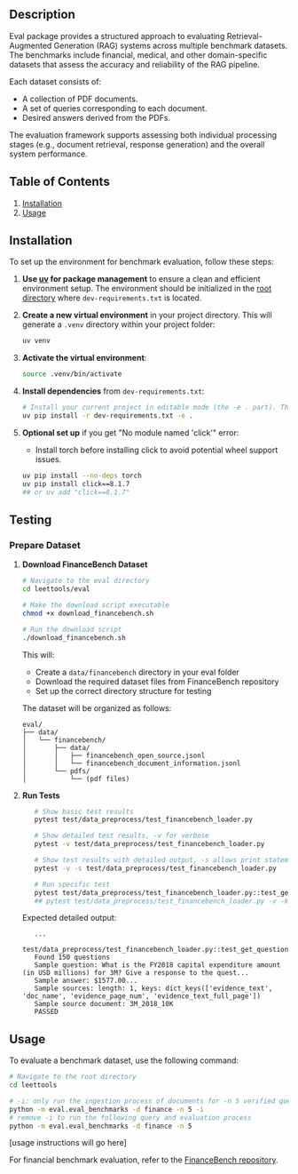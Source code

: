 ## Description
Eval package provides a structured approach to evaluating Retrieval-Augmented Generation (RAG) systems across multiple benchmark datasets. The benchmarks include financial, medical, and other domain-specific datasets that assess the accuracy and reliability of the RAG pipeline.

Each dataset consists of:
- A collection of PDF documents.
- A set of queries corresponding to each document.
- Desired answers derived from the PDFs.

The evaluation framework supports assessing both individual processing stages (e.g., document retrieval, response generation) and the overall system performance.

## Table of Contents
1. [Installation](#installation)
2. [Usage](#usage)

## Installation
To set up the environment for benchmark evaluation, follow these steps:

1. **Use [uv](https://github.com/astral-sh/uv) for package management** to ensure a clean and efficient environment setup. The environment should be initialized in the [root directory](../) where `dev-requirements.txt` is located.

2. **Create a new virtual environment** in your project directory. This will generate a `.venv` directory within your project folder:
   ```bash
   uv venv
   ```

3. **Activate the virtual environment**:
   ```bash
   source .venv/bin/activate
   ```

4. **Install dependencies** from `dev-requirements.txt`:
   ```bash
   # Install your current project in editable mode (the -e . part). The . refers to the current directory and will make Python treat your project as an installed package
   uv pip install -r dev-requirements.txt -e .
   ```

5. **Optional set up** if you get "No module named 'click'" error:


   - Install torch before installing click to avoid potential wheel support issues.

   ```bash
   uv pip install --no-deps torch
   uv pip install click==8.1.7
   ## or uv add "click==8.1.7"
   ```

## Testing
### Prepare Dataset
1. **Download FinanceBench Dataset**
   ```bash
   # Navigate to the eval directory
   cd leettools/eval
   
   # Make the download script executable
   chmod +x download_financebench.sh
   
   # Run the download script
   ./download_financebench.sh
   ```
   This will:
   - Create a `data/financebench` directory in your eval folder
   - Download the required dataset files from FinanceBench repository
   - Set up the correct directory structure for testing
   
   The dataset will be organized as follows:
   ```
   eval/
   ├── data/
   │   └── financebench/
   │       ├── data/
   │       │   ├── financebench_open_source.jsonl
   │       │   └── financebench_document_information.jsonl
   │       └── pdfs/
   │           └── (pdf files)
   ```

2. **Run Tests**
   ```bash
      # Show basic test results
      pytest test/data_preprocess/test_financebench_loader.py

      # Show detailed test results, -v for verbose
      pytest -v test/data_preprocess/test_financebench_loader.py

      # Show test results with detailed output, -s allows print statements
      pytest -v -s test/data_preprocess/test_financebench_loader.py

      # Run specific test
      pytest test/data_preprocess/test_financebench_loader.py::test_get_questions
      ## pytest test/data_preprocess/test_financebench_loader.py -v -k "test_get_metadata"
   ```

   Expected detailed output:
   
   ```
      ...
      test/data_preprocess/test_financebench_loader.py::test_get_questions 
      Found 150 questions
      Sample question: What is the FY2018 capital expenditure amount (in USD millions) for 3M? Give a response to the quest...
      Sample answer: $1577.00...
      Sample sources: length: 1, keys: dict_keys(['evidence_text', 'doc_name', 'evidence_page_num', 'evidence_text_full_page'])
      Sample source document: 3M_2018_10K
      PASSED   
   ```

## Usage
To evaluate a benchmark dataset, use the following command:

```bash
# Navigate to the root directory
cd leettools

# -i: only run the ingestion process of documents for -n 5 verified questions
python -m eval.eval_benchmarks -d finance -n 5 -i
# remove -i to run the following query and evaluation process
python -m eval.eval_benchmarks -d finance -n 5
```


[usage instructions will go here]
<!-- ```bash
python evaluate.py --benchmark finance
```

Replace `finance` with the desired benchmark dataset (e.g., `medical`) to run evaluations on different domains. -->

For financial benchmark evaluation, refer to the [FinanceBench repository](https://github.com/patronus-ai/financebench).

